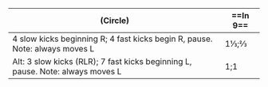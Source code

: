 |(Circle) |==In 9==|
|----|-----|
|4 slow kicks beginning R; 4 fast kicks begin R, pause. Note: always moves L | 1⅓;⅔ |
|Alt:  3 slow kicks (RLR); 7 fast kicks beginning L, pause. Note: always moves L | 1;1|
